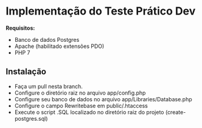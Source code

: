 # Implementação do Teste Prático Dev

**Requisitos:**
- Banco de dados Postgres
- Apache (habilitado extensões PDO)
- PHP 7

## Instalação
- Faça um pull nesta branch.
- Configure o diretório raiz no arquivo app/config.php
- Configure seu banco de dados no arquivo app/Libraries/Database.php
- Configure o campo Rewritebase em public/.htaccess
- Execute o script .SQL localizado no diretório raiz do projeto (create-postgres.sql)